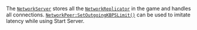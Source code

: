 The [`NetworkServer`](https://create.roblox.com/docs/reference/engine/classes/NetworkServer) stores all the [`NetworkReplicator`](https://create.roblox.com/docs/reference/engine/classes/NetworkReplicator) in the game
and handles all connections. [`NetworkPeer:SetOutgoingKBPSLimit()`](https://create.roblox.com/docs/reference/engine/classes/NetworkPeer#SetOutgoingKBPSLimit) can be
used to imitate latency while using Start Server.